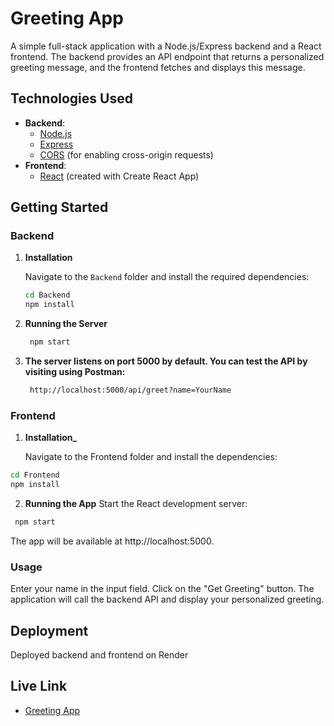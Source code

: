 # Greeting App

A simple full-stack application with a Node.js/Express backend and a React frontend. The backend provides an API endpoint that returns a personalized greeting message, and the frontend fetches and displays this message.

## Technologies Used

- **Backend**: 
  - [Node.js](https://nodejs.org/)
  - [Express](https://expressjs.com/)
  - [CORS](https://www.npmjs.com/package/cors) (for enabling cross-origin requests)
- **Frontend**: 
  - [React](https://reactjs.org/) (created with Create React App)


## Getting Started

### Backend

1. **Installation**

   Navigate to the `Backend` folder and install the required dependencies:

   ```bash
   cd Backend
   npm install
   
2. **Running the Server**
   ```bash
    npm start
   ```
3. **The server listens on port 5000 by default. You can test the API by visiting using Postman:**

   ```bash
    http://localhost:5000/api/greet?name=YourName
   ```

### Frontend

1. **Installation_**

   Navigate to the Frontend folder and install the dependencies:

  ```bash
  cd Frontend
  npm install
 ```

2. **Running the App**
   Start the React development server:

  ```bash
   npm start
  ```


The app will be available at http://localhost:5000.

### Usage

   Enter your name in the input field.
   Click on the "Get Greeting" button.
   The application will call the backend API and display your personalized greeting.

   
## Deployment
   Deployed backend and frontend on Render

## Live Link
   - [Greeting App](https://greeting-frontend-8sf9.onrender.com)
